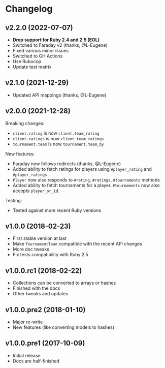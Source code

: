 # Changelog

## v2.2.0 (2022-07-07)

* **Drop support for Ruby 2.4 and 2.5 (EOL)**
* Switched to Faraday v2 (thanks, @L-Eugene)
* Fixed various minor issues
* Switched to GH Actions
* Use Rubocop
* Update test matrix

## v2.1.0 (2021-12-29)

* Updated API mappings (thanks, @L-Eugene)

## v2.0.0 (2021-12-28)

Breaking changes:

* `client.rating` is now `client.team_rating`
* `client.ratings` is now `client.team_ratings`
* `tournament.team` is now `tournament.team_by`

New features:

* Faraday now follows redirects (thanks, @L-Eugene)
* Added ability to fetch ratings for players using `#player_rating` and `#player_ratings`
* `Player` now also responds to `#rating`, `#ratings`, `#tournaments` methods
*  Added ability to fetch tournaments for a player. `#tournaments` now also accepts `player_or_id`.

Testing:   

* Tested against more recent Ruby versions

## v1.0.0 (2018-02-23)

* First stable version at last
* Make `TournamentTeam` compatible with the recent API changes
* More doc tweaks
* Fix tests compatibility with Ruby 2.5

## v1.0.0.rc1 (2018-02-22)

* Collections can be converted to arrays or hashes
* Finished with the docs
* Other tweaks and updates

## v1.0.0.pre2 (2018-01-10)

* Major re-write
* New features (like converting models to hashes)

## v1.0.0.pre1 (2017-10-09)

* Initial release
* Docs are half-finished